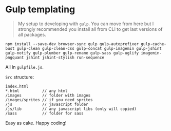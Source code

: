 # Gulp templating
> My setup to developing with `gulp`.
You can move from here but I strongly recommended you install all from CLI to get last versions of all packages.
```
npm install --save-dev browser-sync gulp gulp-autoprefixer gulp-cache-bust gulp-clean gulp-clean-css gulp-concat gulp-imagemin gulp-jshint gulp-notify gulp-plumber gulp-rename gulp-sass gulp-uglify imagemin-pngquant jshint jshint-stylish run-sequence
```
All in `gulpfile.js`. 

`Src` structure:
```
index.html
*.html          // any html
/images         // folder with images
/images/sprites // if you need sprites
/js             // javascript folder
/js/lib         // any javascript libs (only will copied)
/sass           // folder for sass
```
Easy as cake. Happy coding!